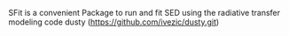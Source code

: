 SFit is a convenient Package to run and fit SED using the radiative transfer modeling code dusty (https://github.com/ivezic/dusty.git)